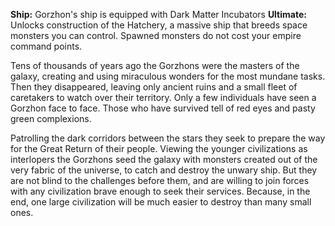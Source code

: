 **Ship:** Gorzhon's ship is equipped with Dark Matter Incubators
**Ultimate:** Unlocks construction of the Hatchery, a massive ship that breeds space monsters you can control.  Spawned monsters do not cost your empire command points.

Tens of thousands of years ago the Gorzhons were the masters of the galaxy, creating and using miraculous wonders for the most mundane tasks.  Then they disappeared, leaving only ancient ruins and a small fleet of caretakers to watch over their territory.  Only a few individuals have seen a Gorzhon face to face.  Those who have survived tell of red eyes and pasty green complexions.

Patrolling the dark corridors between the stars they seek to prepare the way for the Great Return of their people.  Viewing the younger civilizations as interlopers the Gorzhons seed the galaxy with monsters created out of the very fabric of the universe, to catch and destroy the unwary ship.  But they are not blind to the challenges before them, and are willing to join forces with any civilization brave enough to seek their services.  Because, in the end, one large civilization will be much easier to destroy than many small ones.